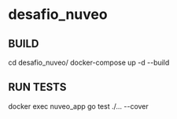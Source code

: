 # desafio_nuveo

## BUILD
cd desafio_nuveo/
docker-compose up -d --build

## RUN TESTS
docker  exec nuveo_app go test ./... --cover